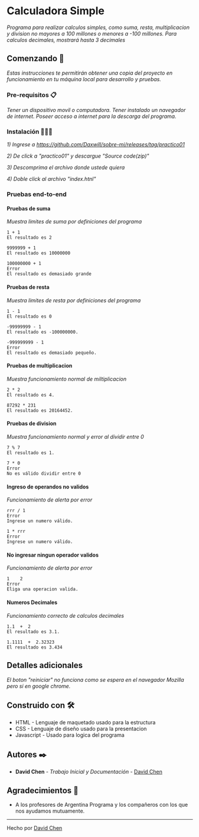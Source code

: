 # Calculadora Simple

_Programa para realizar calculos simples, como suma, resta, multiplicacion y division no mayores a 100 millones o menores a -100 millones. Para calculos decimales, mostrará hasta 3 decimales_

## Comenzando 🤘

_Estas instrucciones te permitirán obtener una copia del proyecto en funcionamiento en tu máquina local para desarrollo y pruebas._

### Pre-requisitos 📋

_Tener un dispositivo movil o computadora. Tener instalado un navegador de internet.
Poseer acceso a internet para la descarga del programa._


### Instalación 🔧🧑‍🔧

_1) Ingrese a https://github.com/Daxwill/sobre-mi/releases/tag/practico01_

_2) De click a "practico01" y descargue "Source code(zip)"_

_3) Descomprima el archivo donde ustede quiera_

_4) Doble click al archivo "index.htnl"_

### Pruebas end-to-end 

#### Pruebas de suma
_Muestra limites de suma por definiciones del programa_

```
1 + 1 
El resultado es 2
```
```
9999999 + 1
El resultado es 10000000
```
```
100000000 + 1
Error
El resultado es demasiado grande
```

#### Pruebas de resta
_Muestra limites de resta por definiciones del programa_

```
1 - 1 
El resultado es 0
```
```
-99999999 - 1 
El resultado es -100000000.
```
```
-999999999 - 1 
Error
El resultado es demasiado pequeño.
```

#### Pruebas de multiplicacion
_Muestra funcionamiento normal de miltiplicacion_
```
2 * 2 
El resultado es 4.
```
```
87292 * 231 
El resultado es 20164452.
```

#### Pruebas de division
_Muestra funcionamiento normal y error al dividir entre 0_
```
7 % 7 
El resultado es 1.
```
```
7 * 0 
Error
No es válido dividir entre 0
```

#### Ingreso de operandos no validos
_Funcionamiento de alerta por error_

```
rrr / 1
Error
Ingrese un numero válido.
```
```
1 * rrr
Error
Ingrese un numero válido.
```

#### No ingresar ningun operador validos
_Funcionamiento de alerta por error_

```
1    2
Error
Eliga una operacion valida.
```
#### Numeros Decimales
_Funcionamiento correcto de calculos decimales_

```
1.1  +  2
El resultado es 3.1.
```
```
1.1111  +  2.32323
El resultado es 3.434
```

## Detalles adicionales

_El boton "reiniciar" no funciona como se espera en el navegador Mozilla pero si en google chrome._

## Construido con 🛠️

* HTML - Lenguaje de maquetado usado para la estructura
* CSS - Lenguaje de diseño usado para la presentacion
* Javascript - Usado para logica del programa


## Autores ✒️

* **David Chen** - *Trabajo Inicial y Documentación* - [David Chen](https://github.com/Daxwill)


## Agradecimientos 🎁

* A los profesores de Argentina Programa y los compañeros con los que nos ayudamos mutuamente.

---
Hecho por [David Chen](https://github.com/Daxwill) 
